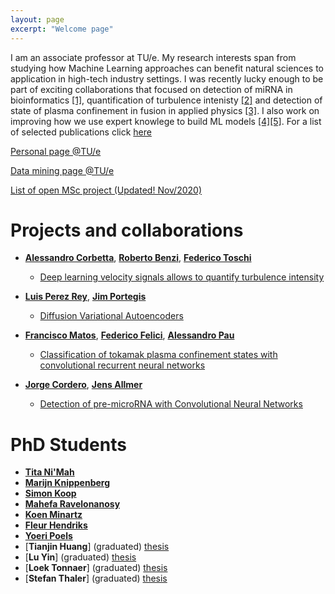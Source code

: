 ```yaml
---
layout: page
excerpt: "Welcome page"
---
```



I am an associate professor at TU/e. My research interests span from studying how Machine Learning approaches can benefit natural sciences to application in high-tech industry settings. I was recently lucky enough to be part of exciting collaborations that focused on detection of miRNA in bioinformatics [[1]](https://www.biorxiv.org/content/10.1101/840579v1.article-info), quantification of turbulence intenisty [[2]](https://arxiv.org/abs/1911.05718) and detection of state of plasma confinement in fusion in applied physics [[3]](https://arxiv.org/abs/1911.04234). I also work on improving how we use expert knowlege to build ML models [[4]](https://arxiv.org/abs/1901.08991)[[5]](https://arxiv.org/abs/1905.09523). For a list of selected publications click [here]({{site.url}}/publications/)

[Personal page @TU/e](https://www.tue.nl/en/research/researchers/vlado-menkovski/)

[Data mining page @TU/e](https://www.tue.nl/en/research/research-groups/data-mining/)

[List of open MSc project (Updated! Nov/2020)]({{site.url}}/mscprojects/)

<!--# Announcements

**[November 2019]**

PhD positions available on the MADEin4 Project. More details: [here](https://jobs.tue.nl/en/vacancy/phd-position-madein4-813304.html) 

-->

# Projects and collaborations
* [**Alessandro Corbetta**](http://corbetta.phys.tue.nl/), [**Roberto Benzi**](https://scholar.google.com/citations?user=QJeFmVEAAAAJ&hl=en), [**Federico Toschi**](http://toschi.phys.tue.nl/)
	* [Deep learning velocity signals allows to quantify turbulence intensity](https://arxiv.org/abs/1911.05718)

* [**Luis Perez Rey**](), [**Jim Portegis**]()
	* [Diffusion Variational Autoencoders](https://arxiv.org/abs/1901.08991)

* [**Francisco Matos**](), [**Federico Felici**](), [**Alessandro Pau**]()
	* [Classification of tokamak plasma confinement states with convolutional recurrent neural networks](https://arxiv.org/abs/1911.04234)

* [**Jorge Cordero**](), [**Jens Allmer**]()
	* [Detection of pre-microRNA with Convolutional Neural Networks](https://www.biorxiv.org/content/10.1101/840579v1.article-info)


# PhD  Students
* [**Tita Ni'Mah**](https://research.tue.nl/en/persons/iftitahu-nimah)
* [**Marijn Knippenberg**](https://research.tue.nl/en/persons/marijn-s-van-knippenberg)
* [**Simon Koop**](https://research.tue.nl/nl/persons/simon-m-koop)
* [**Mahefa Ravelonanosy**](https://research.tue.nl/en/persons/mahefa-ravelonanosy)
* [**Koen Minartz**](https://research.tue.nl/en/persons/koen-minartz)
* [**Fleur Hendriks**](https://research.tue.nl/en/persons/fleur-hendriks)
* [**Yoeri Poels**](https://research.tue.nl/en/persons/yoeri-rj-poels)
* [**Tianjin Huang**] (graduated) [thesis](https://research.tue.nl/en/publications/the-roles-of-adversarial-examples-on-trustworthiness-of-deep-lear)
* [**Lu Yin**] (graduated) [thesis](https://research.tue.nl/en/publications/knowledge-elicitation-using-psychometric-learning)
* [**Loek Tonnaer**] (graduated) [thesis](https://research.tue.nl/en/publications/linearly-symmetry-based-disentangled-representations-and-their-ou)
* [**Stefan Thaler**] (graduated) [thesis](https://www.win.tue.nl/ipa/?event=automation-for-information-security-using-machine-learning)
